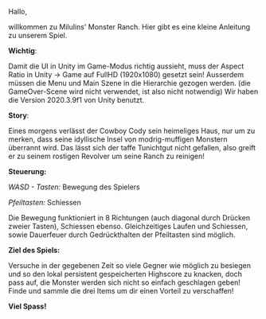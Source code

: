 Hallo,

willkommen zu Milulins' Monster Ranch. Hier gibt es eine kleine Anleitung zu unserem Spiel.

**Wichtig**:

Damit die UI in Unity im Game-Modus richtig aussieht, muss der Aspect Ratio in Unity -> Game auf FullHD (1920x1080) gesetzt sein!
Ausserdem müssen die Menu und Main Szene in die Hierarchie gezogen werden. (die GameOver-Scene wird nicht verwendet, ist also nicht notwendig)
Wir haben die Version 2020.3.9f1 von Unity benutzt.

**Story**:

Eines morgens verlässt der Cowboy Cody sein heimeliges Haus, nur um zu merken, dass seine idyllische Insel von modrig-muffigen Monstern überrannt wird. Das lässt sich der taffe Tunichtgut nicht gefallen, also greift er zu seinem rostigen Revolver um seine Ranch zu reinigen!

**Steuerung:**

*WASD - Tasten:* Bewegung des Spielers

*Pfeiltasten:* Schiessen

Die Bewegung funktioniert in 8 Richtungen  (auch diagonal durch Drücken zweier Tasten), Schiessen ebenso. Gleichzeitiges Laufen und Schiessen, sowie Dauerfeuer durch Gedrückthalten der Pfeiltasten sind möglich.

**Ziel des Spiels:**

Versuche in der gegebenen Zeit so viele Gegner wie möglich zu besiegen und so den lokal persistent gespeicherten Highscore zu knacken, doch pass auf, die Monster werden sich nicht so einfach geschlagen geben! Finde und sammle die drei Items um dir einen Vorteil zu verschaffen!



**Viel Spass!**
